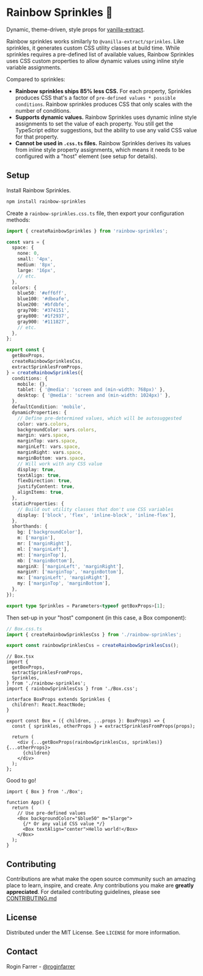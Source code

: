 # Rainbow Sprinkles 🧁

Dynamic, theme-driven, style props for [vanilla-extract](https://vanilla-extract.style).

Rainbow sprinkles works similarly to `@vanilla-extract/sprinkles`. Like sprinkles, it generates custom CSS utility classes at build time. While sprinkles requires a pre-defined list of available values, Rainbow Sprinkles uses CSS custom properties to allow dynamic values using inline style variable assignments.

Compared to sprinkles:

- **Rainbow sprinkles ships 85% less CSS.** For each property, Sprinkles produces CSS that's a factor of `pre-defined values * possible conditions`. Rainbow sprinkles produces CSS that only scales with the number of conditions.
- **Supports dynamic values.** Rainbow Sprinkles uses dynamic inline style assignments to set the value of each property. You still get the TypeScript editor suggestions, but the ability to use any valid CSS value for that property.
- **Cannot be used in `.css.ts` files.** Rainbow Sprinkles derives its values from inline style property assignments, which means it needs to be configured with a "host" element (see setup for details).

## Setup

Install Rainbow Sprinkles.

```bash
npm install rainbow-sprinkles
```

Create a `rainbow-sprinkles.css.ts` file, then export your configuration methods:

```typescript
import { createRainbowSprinkles } from 'rainbow-sprinkles';

const vars = {
  space: {
    none: 0,
    small: '4px',
    medium: '8px',
    large: '16px',
    // etc.
  },
  colors: {
    blue50: '#eff6ff',
    blue100: '#dbeafe',
    blue200: '#bfdbfe',
    gray700: '#374151',
    gray800: '#1f2937',
    gray900: '#111827',
    // etc.
  },
};

export const {
  getBoxProps,
  createRainbowSprinklesCss,
  extractSprinklesFromProps,
} = createRainbowSprinkles({
  conditions: {
    mobile: {},
    tablet: { '@media': 'screen and (min-width: 768px)' },
    desktop: { '@media': 'screen and (min-width: 1024px)' },
  },
  defaultCondition: 'mobile',
  dynamicProperties: {
    // Define pre-determined values, which will be autosuggested
    color: vars.colors,
    backgroundColor: vars.colors,
    margin: vars.space,
    marginTop: vars.space,
    marginLeft: vars.space,
    marginRight: vars.space,
    marginBottom: vars.space,
    // Will work with any CSS value
    display: true,
    textAlign: true,
    flexDirection: true,
    justifyContent: true,
    alignItems: true,
  },
  staticProperties: {
    // Build out utility classes that don't use CSS variables
    display: ['block', 'flex', 'inline-block', 'inline-flex'],
  },
  shorthands: {
    bg: ['backgroundColor'],
    m: ['margin'],
    mr: ['marginRight'],
    ml: ['marginLeft'],
    mt: ['marginTop'],
    mb: ['marginBottom'],
    marginX: ['marginLeft', 'marginRight'],
    marginY: ['marginTop', 'marginBottom'],
    mx: ['marginLeft', 'marginRight'],
    my: ['marginTop', 'marginBottom'],
  },
});

export type Sprinkles = Parameters<typeof getBoxProps>[1];
```

Then set-up in your "host" component (in this case, a Box component):

```typescript
// Box.css.ts
import { createRainbowSprinklesCss } from './rainbow-sprinkles';

export const rainbowSprinklesCss = createRainbowSprinklesCss();
```

```tsx
// Box.tsx
import {
  getBoxProps,
  extractSprinklesFromProps,
  Sprinkles,
} from './rainbow-sprinkles';
import { rainbowSprinklesCss } from './Box.css';

interface BoxProps extends Sprinkles {
  children?: React.ReactNode;
}

export const Box = ({ children, ...props }: BoxProps) => {
  const { sprinkles, otherProps } = extractSprinklesFromProps(props);

  return (
    <div {...getBoxProps(rainbowSprinklesCss, sprinkles)} {...otherProps}>
      {children}
    </div>
  );
};
```

Good to go!

```tsx
import { Box } from './Box';

function App() {
  return (
    // Use pre-defined values
    <Box backgroundColor="$blue50" m="$large">
      {/* Or any valid CSS value */}
      <Box textAlign="center">Hello world!</Box>
    </Box>
  );
}
```

## Contributing

Contributions are what make the open source community such an amazing place to learn, inspire, and create. Any contributions you make are **greatly appreciated**. For detailed contributing guidelines, please see [CONTRIBUTING.md](CONTRIBUTING.md)

## License

Distributed under the MIT License. See `LICENSE` for more information.

## Contact

Rogin Farrer - [@roginfarrer](https://twitter.com/roginfarrer)
